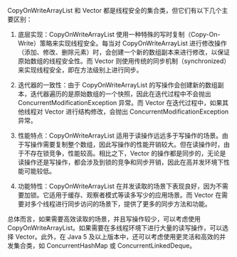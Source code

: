 CopyOnWriteArrayList 和 Vector 都是线程安全的集合类，但它们有以下几个主要区别：

1. 底层实现：CopyOnWriteArrayList 使用一种特殊的写时复制（Copy-On-Write）策略来实现线程安全。每当对 CopyOnWriteArrayList 进行修改操作（添加、修改、删除元素）时，会创建一个新的数组副本来进行修改，以保证原始数组的线程安全性。而 Vector 则使用传统的同步机制（synchronized）来实现线程安全，即在方法级别上进行同步。

2. 迭代器的一致性：由于 CopyOnWriteArrayList 的写操作会创建新的数组副本，迭代器遍历的是原始数组的一个快照，因此在迭代过程中不会抛出 ConcurrentModificationException 异常。而 Vector 在迭代过程中，如果其他线程对 Vector 进行结构修改，会抛出 ConcurrentModificationException 异常。

3. 性能特点：CopyOnWriteArrayList 适用于读操作远远多于写操作的场景。由于写操作需要复制整个数组，因此写操作的性能开销较大。但在读操作时，由于不存在锁竞争，性能较高。相比之下，Vector 的操作都是同步的，无论是读操作还是写操作，都会涉及到锁的竞争和同步开销，因此在高并发环境下性能可能较低。

4. 功能特性：CopyOnWriteArrayList 在并发读取的场景下表现良好，因为不需要加锁。它适用于缓存、观察者模式等读多写少的应用场景。而 Vector 在需要对多个线程进行同步访问的场景下，提供了更多的同步方法和功能。

总体而言，如果需要高效读取的场景，并且写操作较少，可以考虑使用 CopyOnWriteArrayList。如果需要在多线程环境下进行大量的读写操作，可以选择 Vector。此外，在 Java 5 及以上版本中，还可以考虑使用更灵活和高效的并发集合类，如 ConcurrentHashMap 或 ConcurrentLinkedDeque。